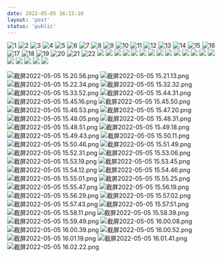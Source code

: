 ```yaml
---
date: 2022-05-05 16:15:10
layout: 'post'
status: 'public'
---
```


![1](https://inz.oss-cn-beijing.aliyuncs.com/Images/Basics%20of%20nutrition/%E6%88%AA%E5%B1%8F2022-05-05%2015.20.56.png)
![2](https://inz.oss-cn-beijing.aliyuncs.com/Images/Basics%20of%20nutrition/%E6%88%AA%E5%B1%8F2022-05-05%2015.21.13.png)
![3](https://inz.oss-cn-beijing.aliyuncs.com/Images/Basics%20of%20nutrition/%E6%88%AA%E5%B1%8F2022-05-05%2015.22.34.png)
![4](https://inz.oss-cn-beijing.aliyuncs.com/Images/Basics%20of%20nutrition/%E6%88%AA%E5%B1%8F2022-05-05%2015.32.32.png)
![5](https://inz.oss-cn-beijing.aliyuncs.com/Images/Basics%20of%20nutrition/%E6%88%AA%E5%B1%8F2022-05-05%2015.33.52.png)
![6](https://inz.oss-cn-beijing.aliyuncs.com/Images/Basics%20of%20nutrition/%E6%88%AA%E5%B1%8F2022-05-05%2015.44.31.png)
![7](https://inz.oss-cn-beijing.aliyuncs.com/Images/Basics%20of%20nutrition/%E6%88%AA%E5%B1%8F2022-05-05%2015.45.16.png)
![8](https://inz.oss-cn-beijing.aliyuncs.com/Images/Basics%20of%20nutrition/%E6%88%AA%E5%B1%8F2022-05-05%2015.45.50.png)
![9](https://inz.oss-cn-beijing.aliyuncs.com/Images/Basics%20of%20nutrition/%E6%88%AA%E5%B1%8F2022-05-05%2015.46.53.png)
![10](https://inz.oss-cn-beijing.aliyuncs.com/Images/Basics%20of%20nutrition/%E6%88%AA%E5%B1%8F2022-05-05%2015.47.20.png)
![11](https://inz.oss-cn-beijing.aliyuncs.com/Images/Basics%20of%20nutrition/%E6%88%AA%E5%B1%8F2022-05-05%2015.48.05.png)
![12](https://inz.oss-cn-beijing.aliyuncs.com/Images/Basics%20of%20nutrition/%E6%88%AA%E5%B1%8F2022-05-05%2015.48.31.png)
![13](https://inz.oss-cn-beijing.aliyuncs.com/Images/Basics%20of%20nutrition/%E6%88%AA%E5%B1%8F2022-05-05%2015.48.51.png)
![14](https://inz.oss-cn-beijing.aliyuncs.com/Images/Basics%20of%20nutrition/%E6%88%AA%E5%B1%8F2022-05-05%2015.49.18.png)
![15](https://inz.oss-cn-beijing.aliyuncs.com/Images/Basics%20of%20nutrition/%E6%88%AA%E5%B1%8F2022-05-05%2015.49.43.png)
![16](https://inz.oss-cn-beijing.aliyuncs.com/Images/Basics%20of%20nutrition/%E6%88%AA%E5%B1%8F2022-05-05%2015.50.11.png)
![17](https://inz.oss-cn-beijing.aliyuncs.com/Images/Basics%20of%20nutrition/%E6%88%AA%E5%B1%8F2022-05-05%2015.50.46.png)
![18](https://inz.oss-cn-beijing.aliyuncs.com/Images/Basics%20of%20nutrition/%E6%88%AA%E5%B1%8F2022-05-05%2015.51.49.png)
![19](https://inz.oss-cn-beijing.aliyuncs.com/Images/Basics%20of%20nutrition/%E6%88%AA%E5%B1%8F2022-05-05%2015.52.31.png)
![20](https://inz.oss-cn-beijing.aliyuncs.com/Images/Basics%20of%20nutrition/%E6%88%AA%E5%B1%8F2022-05-05%2015.53.06.png)
![21](https://inz.oss-cn-beijing.aliyuncs.com/Images/Basics%20of%20nutrition/%E6%88%AA%E5%B1%8F2022-05-05%2015.53.19.png)
![22](https://inz.oss-cn-beijing.aliyuncs.com/Images/Basics%20of%20nutrition/%E6%88%AA%E5%B1%8F2022-05-05%2015.53.45.png)
![](https://inz.oss-cn-beijing.aliyuncs.com/Images/Basics%20of%20nutrition/%E6%88%AA%E5%B1%8F2022-05-05%2015.54.12.png)
![](https://inz.oss-cn-beijing.aliyuncs.com/Images/Basics%20of%20nutrition/%E6%88%AA%E5%B1%8F2022-05-05%2015.54.46.png)
![](https://inz.oss-cn-beijing.aliyuncs.com/Images/Basics%20of%20nutrition/%E6%88%AA%E5%B1%8F2022-05-05%2015.55.01.png)
![](https://inz.oss-cn-beijing.aliyuncs.com/Images/Basics%20of%20nutrition/%E6%88%AA%E5%B1%8F2022-05-05%2015.55.25.png)
![](https://inz.oss-cn-beijing.aliyuncs.com/Images/Basics%20of%20nutrition/%E6%88%AA%E5%B1%8F2022-05-05%2015.55.47.png)
![](https://inz.oss-cn-beijing.aliyuncs.com/Images/Basics%20of%20nutrition/%E6%88%AA%E5%B1%8F2022-05-05%2015.56.19.png)
![](https://inz.oss-cn-beijing.aliyuncs.com/Images/Basics%20of%20nutrition/%E6%88%AA%E5%B1%8F2022-05-05%2015.56.29.png)
![](https://inz.oss-cn-beijing.aliyuncs.com/Images/Basics%20of%20nutrition/%E6%88%AA%E5%B1%8F2022-05-05%2015.57.02.png)
![](https://inz.oss-cn-beijing.aliyuncs.com/Images/Basics%20of%20nutrition/%E6%88%AA%E5%B1%8F2022-05-05%2015.57.43.png)
![](https://inz.oss-cn-beijing.aliyuncs.com/Images/Basics%20of%20nutrition/%E6%88%AA%E5%B1%8F2022-05-05%2015.57.51.png)
![](https://inz.oss-cn-beijing.aliyuncs.com/Images/Basics%20of%20nutrition/%E6%88%AA%E5%B1%8F2022-05-05%2015.58.11.png)
![](https://inz.oss-cn-beijing.aliyuncs.com/Images/Basics%20of%20nutrition/%E6%88%AA%E5%B1%8F2022-05-05%2015.58.39.png)
![](https://inz.oss-cn-beijing.aliyuncs.com/Images/Basics%20of%20nutrition/%E6%88%AA%E5%B1%8F2022-05-05%2015.59.49.png)
![](https://inz.oss-cn-beijing.aliyuncs.com/Images/Basics%20of%20nutrition/%E6%88%AA%E5%B1%8F2022-05-05%2016.00.08.png)
![](https://inz.oss-cn-beijing.aliyuncs.com/Images/Basics%20of%20nutrition/%E6%88%AA%E5%B1%8F2022-05-05%2016.00.39.png)
![](https://inz.oss-cn-beijing.aliyuncs.com/Images/Basics%20of%20nutrition/%E6%88%AA%E5%B1%8F2022-05-05%2016.00.52.png)
![](https://inz.oss-cn-beijing.aliyuncs.com/Images/Basics%20of%20nutrition/%E6%88%AA%E5%B1%8F2022-05-05%2016.01.19.png)
![](https://inz.oss-cn-beijing.aliyuncs.com/Images/Basics%20of%20nutrition/%E6%88%AA%E5%B1%8F2022-05-05%2016.01.41.png)
![](https://inz.oss-cn-beijing.aliyuncs.com/Images/Basics%20of%20nutrition/%E6%88%AA%E5%B1%8F2022-05-05%2016.02.22.png)



![截屏2022-05-05 15.20.56.png](https://s2.loli.net/2022/05/05/hKQAwqDSPWJxXda.png)
![截屏2022-05-05 15.21.13.png](https://s2.loli.net/2022/05/05/UpJHh8yZLds9eDt.png)
![截屏2022-05-05 15.22.34.png](https://s2.loli.net/2022/05/05/fYaZi7Kdgbcjux5.png)
![截屏2022-05-05 15.32.32.png](https://s2.loli.net/2022/05/05/dZf69IToj1mQ2tJ.png)
![截屏2022-05-05 15.33.52.png](https://s2.loli.net/2022/05/05/M7Wngv2EtKYXcbw.png)
![截屏2022-05-05 15.44.31.png](https://s2.loli.net/2022/05/05/U3iraTFEhs1yg9H.png)
![截屏2022-05-05 15.45.16.png](https://s2.loli.net/2022/05/05/l5M8ZTU91SFx2Og.png)
![截屏2022-05-05 15.45.50.png](https://s2.loli.net/2022/05/05/roy85Qz3ticBGFd.png)
![截屏2022-05-05 15.46.53.png](https://s2.loli.net/2022/05/05/C2Zm7aeghdFpsEu.png)
![截屏2022-05-05 15.47.20.png](https://s2.loli.net/2022/05/05/htwqzPCjM6SBnpU.png)
![截屏2022-05-05 15.48.05.png](https://s2.loli.net/2022/05/05/oUlJdMI2TiDEtbX.png)
![截屏2022-05-05 15.48.31.png](https://s2.loli.net/2022/05/05/mlZkv9qL7MnP2rb.png)
![截屏2022-05-05 15.48.51.png](https://s2.loli.net/2022/05/05/Imbf4q1dJGnrh7E.png)
![截屏2022-05-05 15.49.18.png](https://s2.loli.net/2022/05/05/VcHJC1SrXnTtFuz.png)
![截屏2022-05-05 15.49.43.png](https://s2.loli.net/2022/05/05/wr685gUec9KsMIx.png)
![截屏2022-05-05 15.50.11.png](https://s2.loli.net/2022/05/05/3YRqDMBz5gAyFp7.png)
![截屏2022-05-05 15.50.46.png](https://s2.loli.net/2022/05/05/WQtawSVMiqpN48R.png)
![截屏2022-05-05 15.51.49.png](https://s2.loli.net/2022/05/05/y3vZOdJun58iTtp.png)
![截屏2022-05-05 15.52.31.png](https://s2.loli.net/2022/05/05/OduTy8YmVWxg3bw.png)
![截屏2022-05-05 15.53.06.png](https://s2.loli.net/2022/05/05/hcor6QkyAsIbz3E.png)
![截屏2022-05-05 15.53.19.png](https://s2.loli.net/2022/05/05/YycQO1eL7bhz3jC.png)
![截屏2022-05-05 15.53.45.png](https://s2.loli.net/2022/05/05/GFpTS2sb3eE6Kzt.png)
![截屏2022-05-05 15.54.12.png](https://s2.loli.net/2022/05/05/p6klByYQhTfXwRL.png)
![截屏2022-05-05 15.54.46.png](https://s2.loli.net/2022/05/05/PK8mIqy1JDWevRx.png)
![截屏2022-05-05 15.55.01.png](https://s2.loli.net/2022/05/05/PumkVJXzKxn9Bl8.png)
![截屏2022-05-05 15.55.25.png](https://s2.loli.net/2022/05/05/Bi87wmogO5jQeAP.png)
![截屏2022-05-05 15.55.47.png](https://s2.loli.net/2022/05/05/OQdxTfwjgRtD7k1.png)
![截屏2022-05-05 15.56.19.png](https://s2.loli.net/2022/05/05/3qljcoJn2OzPUV7.png)
![截屏2022-05-05 15.56.29.png](https://s2.loli.net/2022/05/05/dP4D7nUxR3c1kya.png)
![截屏2022-05-05 15.57.02.png](https://s2.loli.net/2022/05/05/aDuLUdIcHZMOECq.png)
![截屏2022-05-05 15.57.43.png](https://s2.loli.net/2022/05/05/N2vBO5PUEu4GwbR.png)
![截屏2022-05-05 15.57.51.png](https://s2.loli.net/2022/05/05/dowG3rZ5UMCYBzD.png)
![截屏2022-05-05 15.58.11.png](https://s2.loli.net/2022/05/05/mlKxcPZ2d8jG3Dn.png)
![截屏2022-05-05 15.58.39.png](https://s2.loli.net/2022/05/05/Kn1xVlX9F4dPGyR.png)
![截屏2022-05-05 15.59.49.png](https://s2.loli.net/2022/05/05/rVsKjCLiHQkNnR1.png)
![截屏2022-05-05 16.00.08.png](https://s2.loli.net/2022/05/05/3XexglkjDHs6rQ8.png)
![截屏2022-05-05 16.00.39.png](https://s2.loli.net/2022/05/05/DQ8uhKH3UYS7yA6.png)
![截屏2022-05-05 16.00.52.png](https://s2.loli.net/2022/05/05/xqmYH5hbWny6AkE.png)
![截屏2022-05-05 16.01.19.png](https://s2.loli.net/2022/05/05/oxUL95VJXIvAsZT.png)
![截屏2022-05-05 16.01.41.png](https://s2.loli.net/2022/05/05/8xnT4kbCoJ3UtMs.png)
![截屏2022-05-05 16.02.22.png](https://s2.loli.net/2022/05/05/NteqPGHQwlmBDXk.png)

